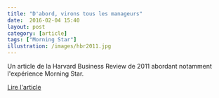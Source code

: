```yaml
---
title: "D'abord, virons tous les manageurs"
date:  2016-02-04 15:40
layout: post
category: [article]
tags: ["Morning Star"]
illustration: /images/hbr2011.jpg
---
```


Un article de la Harvard Business Review de 2011 abordant notamment l'expérience Morning Star.

[Lire l'article](https://hbr.org/2011/12/first-lets-fire-all-the-managers)
